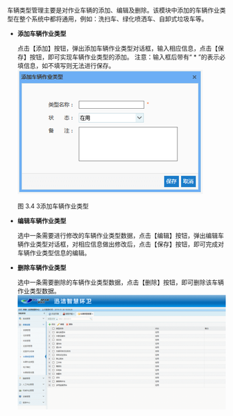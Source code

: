 车辆类型管理主要是对作业车辆的添加、编辑及删除。该模块中添加的车辆作业类型在整个系统中都将通用，例如：洗扫车、绿化喷洒车、自卸式垃圾车等。
* **添加车辆作业类型**

	点击【添加】按钮，弹出添加车辆作业类型对话框，输入相应信息，点击【保存】按钮，即可实现车辆作业类型的添加。
注意：输入框后带有“ * ”的表示必填信息，如不填写则无法进行保存。
 ![](image/3.png)
 
   图 3.4 3添加车辆作业类型
   
* **编辑车辆作业类型**

	选中一条需要进行修改的车辆作业类型数据，点击【编辑】按钮，弹出编辑车辆作业类型对话框，对相应信息做出修改后，点击【保存】按钮，即可完成对车辆作业类型信息的编辑。
    
* **删除车辆作业类型**

	选中一条需要删除的车辆作业类型数据，点击【删除】按钮，即可删除该车辆作业类型数据。
![](images/2001.png)


